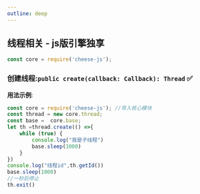 ```yaml
---
outline: deep
---
```


## 线程相关 - js版引擎独享

```javascript
const core = require('cheese-js');
```

### 创建线程:`public create(callback: Callback): Thread` :white_check_mark:


**用法示例**:

```javascript
const core = require('cheese-js'); //导入核心模块
const thread = new core.thread;
const base =  core.base;
let th =thread.create(() =>{
    while (true) {
        console.log("我是子线程")
        base.sleep(1000)
    }
})
console.log("线程id",th.getId())
base.sleep(1000)
//一秒后停止
th.exit()
```

